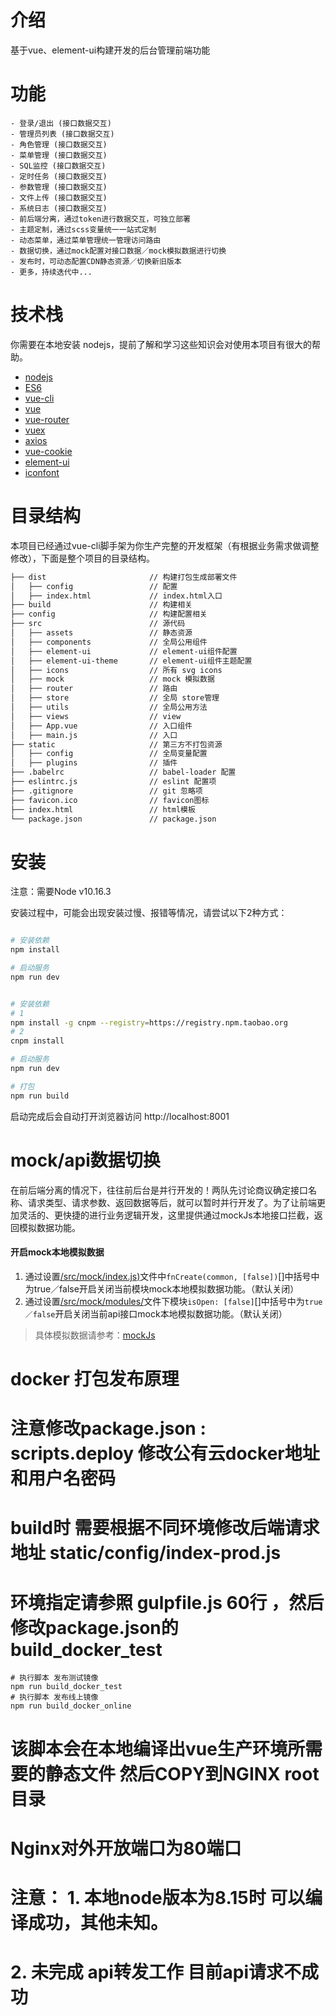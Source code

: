 # 介绍

基于vue、element-ui构建开发的后台管理前端功能

# 功能

```
- 登录/退出 (接口数据交互)
- 管理员列表 (接口数据交互)
- 角色管理 (接口数据交互)
- 菜单管理 (接口数据交互)
- SQL监控 (接口数据交互)
- 定时任务 (接口数据交互)
- 参数管理 (接口数据交互)
- 文件上传 (接口数据交互)
- 系统日志 (接口数据交互)
- 前后端分离，通过token进行数据交互，可独立部署
- 主题定制，通过scss变量统一一站式定制
- 动态菜单，通过菜单管理统一管理访问路由
- 数据切换，通过mock配置对接口数据／mock模拟数据进行切换
- 发布时，可动态配置CDN静态资源／切换新旧版本
- 更多，持续迭代中...
```

# 技术栈

你需要在本地安装 nodejs，提前了解和学习这些知识会对使用本项目有很大的帮助。

- [nodejs](http://nodejs.org/)
- [ES6](http://es6.ruanyifeng.com/)
- [vue-cli](https://github.com/vuejs/vue-cli)
- [vue](https://cn.vuejs.org/index.html)
- [vue-router](https://github.com/vuejs/vue-router)
- [vuex](https://github.com/vuejs/vuex)
- [axios](https://github.com/axios/axios)
- [vue-cookie](https://github.com/alfhen/vue-cookie)
- [element-ui](https://github.com/ElemeFE/element)
- [iconfont](http://www.iconfont.cn/)

# 目录结构

本项目已经通过vue-cli脚手架为你生产完整的开发框架（有根据业务需求做调整修改），下面是整个项目的目录结构。

```bash
├── dist                       // 构建打包生成部署文件
│   ├── config                 // 配置
│   ├── index.html             // index.html入口
├── build                      // 构建相关
├── config                     // 构建配置相关
├── src                        // 源代码
│   ├── assets                 // 静态资源
│   ├── components             // 全局公用组件
│   ├── element-ui             // element-ui组件配置
│   ├── element-ui-theme       // element-ui组件主题配置
│   ├── icons                  // 所有 svg icons
│   ├── mock                   // mock 模拟数据
│   ├── router                 // 路由
│   ├── store                  // 全局 store管理
│   ├── utils                  // 全局公用方法
│   ├── views                  // view
│   ├── App.vue                // 入口组件
│   ├── main.js                // 入口
├── static                     // 第三方不打包资源
│   ├── config                 // 全局变量配置
│   ├── plugins                // 插件
├── .babelrc                   // babel-loader 配置
├── eslintrc.js                // eslint 配置项
├── .gitignore                 // git 忽略项
├── favicon.ico                // favicon图标
├── index.html                 // html模板
└── package.json               // package.json
```

# 安装
注意：需要Node v10.16.3

安装过程中，可能会出现安装过慢、报错等情况，请尝试以下2种方式：
```bash

# 安装依赖
npm install

# 启动服务
npm run dev
```


```bash

# 安装依赖
# 1
npm install -g cnpm --registry=https://registry.npm.taobao.org
# 2
cnpm install

# 启动服务
npm run dev

# 打包
npm run build
```

启动完成后会自动打开浏览器访问 http://localhost:8001


# mock/api数据切换

在前后端分离的情况下，往往前后台是并行开发的！两队先讨论商议确定接口名称、请求类型、请求参数、返回数据等后，就可以暂时并行开发了。为了让前端更加灵活的、更快捷的进行业务逻辑开发，这里提供通过mockJs本地接口拦截，返回模拟数据功能。

#### 开启mock本地模拟数据

1. 通过设置[/src/mock/index.js)]()文件中```fnCreate(common, [false])```[]中括号中为true／false开启关闭当前模块mock本地模拟数据功能。（默认关闭）
2. 通过设置[/src/mock/modules/]()文件下模块```isOpen: [false]```[]中括号中为```true／false```开启关闭当前api接口mock本地模拟数据功能。（默认关闭）

> 具体模拟数据请参考：[mockJs](https://github.com/nuysoft/Mock)


# docker 打包发布原理
# 注意修改package.json : scripts.deploy 修改公有云docker地址和用户名密码
# build时 需要根据不同环境修改后端请求地址 static/config/index-prod.js
# 环境指定请参照 gulpfile.js 60行 ，然后修改package.json的 build_docker_test
``` shell
# 执行脚本 发布测试镜像
npm run build_docker_test
# 执行脚本 发布线上镜像
npm run build_docker_online
```
# 该脚本会在本地编译出vue生产环境所需要的静态文件 然后COPY到NGINX root目录
# Nginx对外开放端口为80端口
# 注意：  1. 本地node版本为8.15时 可以编译成功，其他未知。
#        2. 未完成 api转发工作 目前api请求不成功
